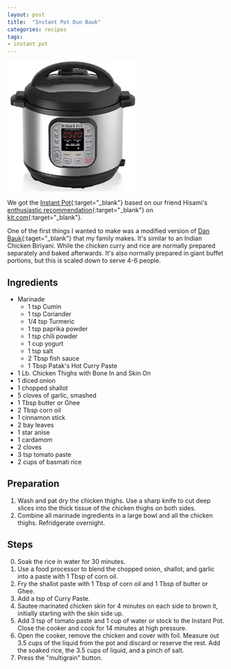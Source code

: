 ```yaml
---
layout: post
title:  "Instant Pot Dun Bauk"
categories: recipes
tags:
- instant pot
---
```

![Instant Pot](/images/instantpot.jpg)

We got the [Instant Pot](http://www.amazon.com/gp/product/B00FLYWNYQ/ref=as_li_tl?ie=UTF8&camp=1789&creative=9325&creativeASIN=B00FLYWNYQ&linkCode=as2&tag=blogmofo-20&linkId=ECBF2AHBV6YTY6CB){:target="_blank"} based on our friend Hisami's [enthusiastic recommendation](http://kit.com/MrsBabySunshine/loved-items/5939-instant-pot-ip-duo60){:target="_blank"} on [kit.com](http://kit.com){:target="_blank"}.

One of the first things I wanted to make was a modified version of [Dan Bauk](https://en.wikipedia.org/wiki/List_of_Burmese_dishes#Indian_inspired){:taget="_blank"} that my family makes.  It's similar to an Indian Chicken Biriyani.  While the chicken curry and rice are normally prepared separately and baked afterwards.  It's also normally prepared in giant buffet portions, but this is scaled down to serve 4-6 people.

Ingredients
-----------
* Marinade
   * 1 tsp Cumin
   * 1 tsp Coriander
   * 1/4 tsp Turmeric
   * 1 tsp paprika powder
   * 1 tsp chili powder
   * 1 cup yogurt
   * 1 tsp salt
   * 2 Tbsp fish sauce
   * 1 Tbsp Patak's Hot Curry Paste
* 1 Lb. Chicken Thighs with Bone In and Skin On
* 1 diced onion
* 1 chopped shallot
* 5 cloves of garlic, smashed
* 1 Tbsp butter or Ghee
* 2 Tbsp corn oil
* 1 cinnamon stick
* 2 bay leaves
* 1 star anise
* 1 cardamom
* 2 cloves
* 3 tsp tomato paste
* 2 cups of basmati rice

Preparation
-----------
1. Wash and pat dry the chicken thighs. Use a sharp knife to cut deep slices into the thick tissue of the chicken thighs on both sides.
2. Combine all marinade ingredients in a large bowl and all the chicken thighs.  Refridgerate overnight.

Steps
-----
0. Soak the rice in water for 30 minutes.
1. Use a food processor to blend the chopped onion, shallot, and garlic into a paste with 1 Tbsp of corn oil.
2. Fry the shallot paste with 1 Tbsp of corn oil and 1 Tbsp of butter or Ghee.
3. Add a tsp of Curry Paste.
4. Sautee marinated chicken skin for 4 minutes on each side to brown it, initially starting with the skin side up.
5. Add 3 tsp of tomato paste and 1 cup of water or stock to the Instant Pot.  Close the cooker and cook for 14 minutes at high pressure.
6. Open the cooker, remove the chicken and cover with foil.  Measure out 3.5 cups of the liquid from the pot and discard or reserve the rest.  Add the soaked rice, the 3.5 cups of liquid, and a pinch of salt.  
7. Press the "multigrain" button.